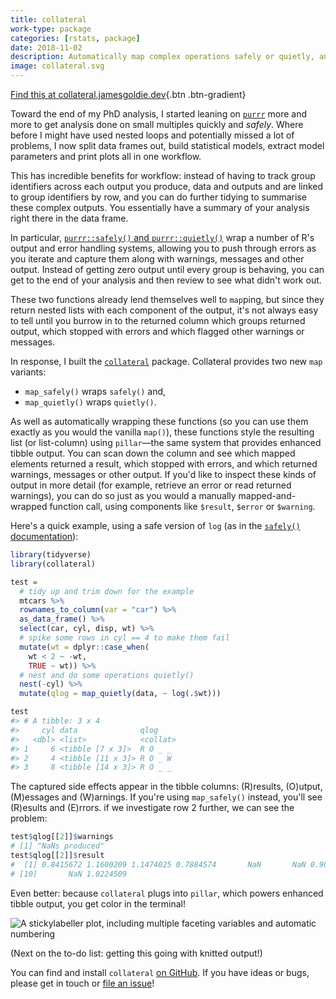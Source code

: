 ```yaml
---
title: collateral
work-type: package
categories: [rstats, package]
date: 2018-11-02
description: Automatically map complex operations safely or quietly, and quickly see the captured side effects.
image: collateral.svg
---
```


[Find this at collateral.jamesgoldie.dev](https://collateral.jamesgoldie.dev){.btn .btn-gradient}

Toward the end of my PhD analysis, I started leaning on [`purrr`](https://purrr.tidyverse.org/) more and more to get analysis done on small multiples quickly and _safely_. Where before I might have used nested loops and potentially missed a lot of problems, I now split data frames out, build statistical models, extract model parameters and print plots all in one workflow.

This has incredible benefits for workflow: instead of having to track group identifiers across each output you produce, data and outputs and are linked to group identifiers by row, and you can do further tidying to summarise these complex outputs. You essentially have a summary of your analysis right there in the data frame.

In particular, [`purrr::safely()` and `purrr::quietly()`](https://purrr.tidyverse.org/reference/safely.html) wrap a number of R's output and error handling systems, allowing you to push through errors as you iterate and capture them along with warnings, messages and other output. Instead of getting zero output until every group is behaving, you can get to the end of your analysis and then review to see what didn't work out.

These two functions already lend themselves well to `map`ping, but since they return nested lists with each component of the output, it's not always easy to tell until you burrow in to the returned column which groups returned output, which stopped with errors and which flagged other warnings or messages.

In response, I built the [`collateral`](https://github.com/rensa/collateral) package. Collateral provides two new `map` variants:

* `map_safely()` wraps `safely()` and,
* `map_quietly()` wraps `quietly()`.

As well as automatically wrapping these functions (so you can use them exactly as you would the vanilla `map()`), these functions style the resulting list (or list-column) using `pillar`—the same system that provides enhanced tibble output. You can scan down the column and see which mapped elements returned a result, which stopped with errors, and which returned warnings, messages or other output. If you'd like to inspect these kinds of output in more detail (for example, retrieve an error or read returned warnings), you can do so just as you would a manually mapped-and-wrapped function call, using components like `$result`, `$error` or `$warning`.

Here's a quick example, using a safe version of `log` (as in the [`safely()` documentation](https://purrr.tidyverse.org/reference/safely.html#examples
)):

```r
library(tidyverse)
library(collateral)

test =
  # tidy up and trim down for the example
  mtcars %>%
  rownames_to_column(var = "car") %>%
  as_data_frame() %>%
  select(car, cyl, disp, wt) %>%
  # spike some rows in cyl == 4 to make them fail
  mutate(wt = dplyr::case_when(
    wt < 2 ~ -wt,
    TRUE ~ wt)) %>%
  # nest and do some operations quietly()
  nest(-cyl) %>%
  mutate(qlog = map_quietly(data, ~ log(.$wt)))

test
#> # A tibble: 3 x 4
#>     cyl data              qlog
#>   <dbl> <list>            <collat>
#> 1     6 <tibble [7 x 3]>  R O _ _
#> 2     4 <tibble [11 x 3]> R O _ W
#> 3     8 <tibble [14 x 3]> R O _ _
```

The captured side effects appear in the tibble columns: (R)results, (O)utput, (M)essages and (W)arnings. If you're using `map_safely()` instead, you'll see (R)esults and (E)rrors. if we investigate row 2 further, we can see the problem:

```r
test$qlog[[2]]$warnings
# [1] "NaNs produced"
test$qlog[[2]]$result
#  [1] 0.8415672 1.1600209 1.1474025 0.7884574       NaN       NaN 0.9021918       NaN 0.7608058
# [10]       NaN 1.0224509
```

Even better: because `collateral` plugs into `pillar`, which powers enhanced tibble output, you get color in the terminal!

![A stickylabeller plot, including multiple faceting variables and automatic numbering](https://github.com/rensa/collateral/raw/master/man/figures/collateral_example.png)

(Next on the to-do list: getting this going with knitted output!)

You can find and install `collateral` [on GitHub](https://github.com/rensa/collateral). If you have ideas or bugs, please get in touch or 
[file an issue](https://github.com/rensa/collateral/issues/new)!